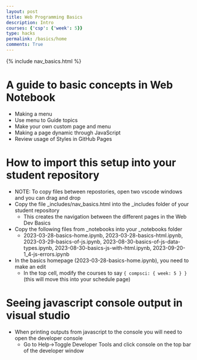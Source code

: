 ```yaml
---
layout: post
title: Web Programming Basics
description: Intro
courses: {'csp': {'week': 5}}
type: hacks
permalink: /basics/home
comments: True
---
```


{% include nav_basics.html %}


# A guide to basic concepts in Web Notebook
- Making a menu
- Use menu to Guide topics
- Make your own custom page and menu
- Making a page dynamic through JavaScript
- Review usage of Styles in GitHub Pages

# How to import this setup into your student repository
- NOTE: To copy files between repostories, open two vscode windows and you can drag and drop
- Copy the file _includes/nav_basics.html into the _includes folder of your student repository
  - This creates the navigation between the different pages in the Web Dev Basics
- Copy the following files from _notebooks into your _notebooks folder
  - 2023-03-28-basics-home.ipynb, 2023-03-28-basics-html.ipynb, 2023-03-29-basics-of-js.ipynb, 2023-08-30-basics-of-js-data-types.ipynb, 2023-08-30-basics-js-with-html.ipynb, 2023-09-20-1_4-js-errors.ipynb
- In the basics homepage (2023-03-28-basics-home.ipynb), you need to make an edit
  - In the top cell, modify the courses to say `{ compsci: { week: 5 } }` (this will move this into your schedule page)

# Seeing javascript console output in visual studio
- When printing outputs from javascript to the console you will need to open the developer console
  - Go to Help->Toggle Developer Tools and click console on the top bar of the developer window
